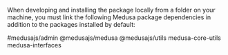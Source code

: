 When developing and installing the package locally from a folder on your machine, you must link the following Medusa package dependencies in addition to the packages installed by default:

#medusajs/admin
@medusajs/medusa
@medusajs/utils
medusa-core-utils
medusa-interfaces